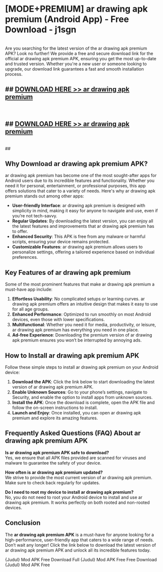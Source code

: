 # [MODE+PREMIUM] ar drawing apk premium (Android App) - Free Download - j1sgn <br>
<br>
Are you searching for the latest version of the ar drawing apk premium APK? Look no further! We provide a free and secure download link for the official ar drawing apk premium APK, ensuring you get the most up-to-date and trusted version. Whether you're a new user or someone looking to upgrade, our download link guarantees a fast and smooth installation process.


## ##  [DOWNLOAD HERE >> ar drawing apk premium](http://freeplayer.one?title=ar_drawing_apk_premium&ref=A)
  <br>

##  ## [DOWNLOAD HERE >> ar drawing apk premium](http://freeplayer.one?title=ar_drawing_apk_premium&ref=A)
  <br>
  ##



## Why Download ar drawing apk premium APK?

ar drawing apk premium has become one of the most sought-after apps for Android users due to its incredible features and functionality. Whether you need it for personal, entertainment, or professional purposes, this app offers solutions that cater to a variety of needs. Here's why ar drawing apk premium stands out among other apps:

- **User-friendly Interface**: ar drawing apk premium is designed with simplicity in mind, making it easy for anyone to navigate and use, even if you’re not tech-savvy.
- **Regular Updates**: By downloading the latest version, you can enjoy all the latest features and improvements that ar drawing apk premium has to offer.
- **Enhanced Security**: This APK is free from any malware or harmful scripts, ensuring your device remains protected.
- **Customizable Features**: ar drawing apk premium allows users to personalize settings, offering a tailored experience based on individual preferences.

## Key Features of ar drawing apk premium

Some of the most prominent features that make ar drawing apk premium a must-have app include:

1. **Effortless Usability**: No complicated setups or learning curves. ar drawing apk premium offers an intuitive design that makes it easy to use for all age groups.
2. **Enhanced Performance**: Optimized to run smoothly on most Android devices, even those with lower specifications.
3. **Multifunctional**: Whether you need it for media, productivity, or leisure, ar drawing apk premium has everything you need in one place.
4. **Ad-free Experience**: Downloading the premium version of ar drawing apk premium ensures you won’t be interrupted by annoying ads.

## How to Install ar drawing apk premium APK

Follow these simple steps to install ar drawing apk premium on your Android device:

1. **Download the APK**: Click the link below to start downloading the latest version of ar drawing apk premium APK.
2. **Enable Unknown Sources**: Go to your phone’s settings, navigate to Security, and enable the option to install apps from unknown sources.
3. **Install the APK**: Once the download is complete, open the APK file and follow the on-screen instructions to install.
4. **Launch and Enjoy**: Once installed, you can open ar drawing apk premium and explore its amazing features.

## Frequently Asked Questions (FAQ) About ar drawing apk premium APK

**Is ar drawing apk premium APK safe to download?**  
Yes, we ensure that all APK files provided are scanned for viruses and malware to guarantee the safety of your device.

**How often is ar drawing apk premium updated?**  
We strive to provide the most current version of ar drawing apk premium. Make sure to check back regularly for updates.

**Do I need to root my device to install ar drawing apk premium?**  
No, you do not need to root your Android device to install and use ar drawing apk premium. It works perfectly on both rooted and non-rooted devices.

## Conclusion

The **ar drawing apk premium APK** is a must-have for anyone looking for a high-performance, user-friendly app that caters to a wide range of needs. Don’t wait any longer! Click the link below to download the latest version of ar drawing apk premium APK and unlock all its incredible features today.

{Judul} Mod APK Free
Download Full {Judul} Mod APK Free
Free Download {Judul} Mod APK Free

